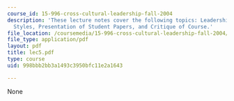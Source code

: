 ```yaml
---
course_id: 15-996-cross-cultural-leadership-fall-2004
description: 'These lecture notes cover the following topics: Leadership Traits, Leadership
  Styles, Presentation of Student Papers, and Critique of Course.'
file_location: /coursemedia/15-996-cross-cultural-leadership-fall-2004/998bbb2bb3a1493c3950bfc11e2a1643_lec5.pdf
file_type: application/pdf
layout: pdf
title: lec5.pdf
type: course
uid: 998bbb2bb3a1493c3950bfc11e2a1643

---
```

None